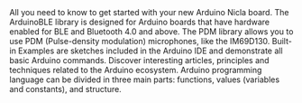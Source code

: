 <EssentialsColumn title="Guides">
  <EssentialElement title="Quickstart Guide" type="getting-started" link="/software/ide-v1/tutorials/getting-started/cores/arduino-mbed_nicla">
    All you need to know to get started with your new Arduino Nicla board.
  </EssentialElement>

</EssentialsColumn>

<EssentialsColumn title="Suggested Libraries">

  <EssentialElement title="ArduinoBLE" type="library" link="https://www.arduino.cc/en/Reference/ArduinoBLE">
    The ArduinoBLE library is designed for Arduino boards that have hardware enabled for BLE and Bluetooth 4.0 and above.
  </EssentialElement>

  <EssentialElement title="PDM" type="library" link="https://www.arduino.cc/en/Reference/PDM">
  The PDM library allows you to use PDM (Pulse-density modulation) microphones, like the IM69D130.
  </EssentialElement>

</EssentialsColumn>

<EssentialsColumn title="Arduino Basics">
  <EssentialElement title="Built-in Examples" type="tutorial" link="https://www.arduino.cc/en/Tutorial/BuiltInExamples">
    Built-in Examples are sketches included in the Arduino IDE and demonstrate all basic Arduino commands.
  </EssentialElement>
  <EssentialElement title="Learn" type="resource" link="/learn/">
    Discover interesting articles, principles and techniques related to the Arduino ecosystem.
  </EssentialElement>
  <EssentialElement title="Language References" type="resource" link="https://www.arduino.cc/reference/en/">
    Arduino programming language can be divided in three main parts: functions, values (variables and constants), and structure.
  </EssentialElement>
</EssentialsColumn>